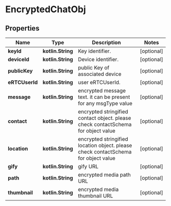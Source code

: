 
# EncryptedChatObj

## Properties
Name | Type | Description | Notes
------------ | ------------- | ------------- | -------------
**keyId** | **kotlin.String** | Key identifier. |  [optional]
**deviceId** | **kotlin.String** | Device identifier. |  [optional]
**publicKey** | **kotlin.String** | public Key of associated device |  [optional]
**eRTCUserId** | **kotlin.String** | user eRTCUserId. |  [optional]
**message** | **kotlin.String** | encrypted message text. it can be present for any msgType value |  [optional]
**contact** | **kotlin.String** | encrypted stringified contact object. please check contactSchema for object value |  [optional]
**location** | **kotlin.String** | encrypted stringified location object. please check contactSchema for object value |  [optional]
**gify** | **kotlin.String** | gify URL |  [optional]
**path** | **kotlin.String** | encrypted media path URL |  [optional]
**thumbnail** | **kotlin.String** | encrypted media thumbnail URL |  [optional]



